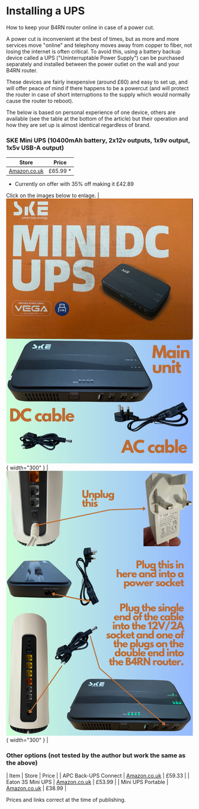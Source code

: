 # Installing a UPS

How to keep your B4RN router online in case of a power cut.

A power cut is inconvenient at the best of times, but as more and more services move "online" and telephony moves away from copper to fiber, not losing the internet is often critical. To avoid this, using a battery backup device called a UPS ("Uninterruptable Power Supply") can be purchased separately and installed between the power outlet on the wall and your B4RN router. 

These devices are fairly inexpensive (around £60) and easy to set up, and will offer peace of mind if there happens to be a powercut (and will protect the router in case of short interruptions to the supply which would normally cause the router to reboot).

The below is based on personal experience of one device, others are available (see the table at the bottom of the article) but their operation and how they are set up is almost identical regardless of brand.

### SKE Mini UPS (10400mAh battery, 2x12v outputs, 1x9v output, 1x5v USB-A output)

| Store | Price |
| ----- | ----- |
| [Amazon.co.uk](https://amzn.to/44nNiRZ) | £65.99 * |

* Currently on offer with 35% off making it £42.89

Click on the images below to enlage.
| ![Image title](img/1.jpg){ width="300" } | ![Image title](img/2.jpg){ width="300" } |

### Other options (not tested by the author but work the same as the above)

| Item | Store | Price |
| APC Back-UPS Connect | [Amazon.co.uk](https://amzn.to/45G9h98) | £59.33 |
| Eaton 3S Mini UPS | [Amazon.co.uk](https://amzn.to/4lgwpiW) | £53.99 |
| Mini UPS Portable | [Amazon.co.uk](https://amzn.to/3T5iTTh) | £38.99 |

Prices and links correct at the time of publishing.